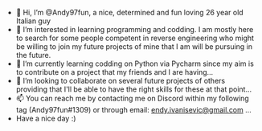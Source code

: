 - 👋 Hi, I’m @Andy97fun, a nice, determined and fun loving 26 year old Italian guy
- 👀 I’m interested in learning programming and codding. I am mostly here to search for some people competent in reverse engineering who might be willing to join my future projects of mine that I am will be pursuing in the future.
- 🌱 I’m currently learning codding on Python via Pycharm since my aim is to contribute on a project that my friends and I are having...
- 💞️ I’m looking to collaborate on several future projects of others providing that I'll be able to have the right skills for these at that point...
- 📫 You can reach me by contacting me on Discord within my following tag (Andy97fun#1309) or through email: endy.ivanisevic@gmail.com ...
- Have a nice day :)


<!---
Andy97fun/Andy97fun is a ✨ special ✨ repository because its `README.md` (this file) appears on your GitHub profile.
You can click the Preview link to take a look at your changes.
--->
